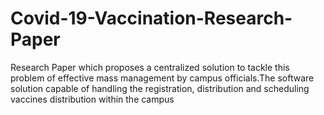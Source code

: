 # Covid-19-Vaccination-Research-Paper
Research Paper which proposes a centralized solution to tackle this problem of effective mass management by campus officials.The software solution capable of handling the registration, distribution and scheduling vaccines
distribution within the campus
